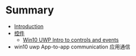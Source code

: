 # Summary

* [Introduction](README.md)
* [控件](kong_jian.md)
   * [Win10 UWP Intro to controls and events](win10_uwp_intro_to_controls_and_events.md)
* win10 uwp App-to-app communication 应用通信


